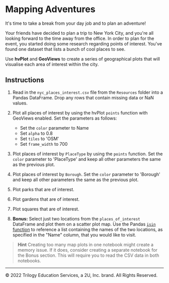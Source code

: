 # Mapping Adventures

It's time to take a break from your day job and to plan an adventure!

Your friends have decided to plan a trip to New York City, and you're all looking forward to the time away from the office. In order to plan for the event, you started doing some research regarding points of interest. You've found one dataset that lists a bunch of cool places to see.

Use **hvPlot** and **GeoViews** to create a series of geographical plots that will visualise each area of interest within the city.

## Instructions

1. Read in the `nyc_places_interest.csv` file from the `Resources` folder into a Pandas DataFrame. Drop any rows that contain missing data or NaN values.

2. Plot all places of interest by using the hvPlot `points` function with GeoViews enabled. Set the parameters as follows:

    * Set the `color` parameter to Name
    * Set `alpha` to 0.8
    * Set `tiles` to 'OSM'
    * Set `frame_width` to 700

3. Plot places of interest by `PlaceType` by using the `points` function.  Set the `color` parameter to 'PlaceType' and keep all other parameters the same as the previous plot.

4. Plot places of interest by `Borough`. Set the `color` parameter to 'Borough' and keep all other parameters the same as the previous plot.

5. Plot parks that are of interest.

6. Plot gardens that are of interest.

7. Plot squares that are of interest.

8. **Bonus:** Select just two locations from the `places_of_interest` DataFrame and plot them on a scatter plot map. Use the Pandas [`isin` function](https://pandas.pydata.org/pandas-docs/stable/reference/api/pandas.DataFrame.isin.html) to reference a list containing the names of the two locations, as specified in the "Name" column, that you would like to visit.

> **Hint** Creating too many map plots in one notebook might create a memory issue. If it does, consider creating a separate notebook for the Bonus section. This will require you to read the CSV data in both notebooks.

---

© 2022 Trilogy Education Services, a 2U, Inc. brand. All Rights Reserved.
